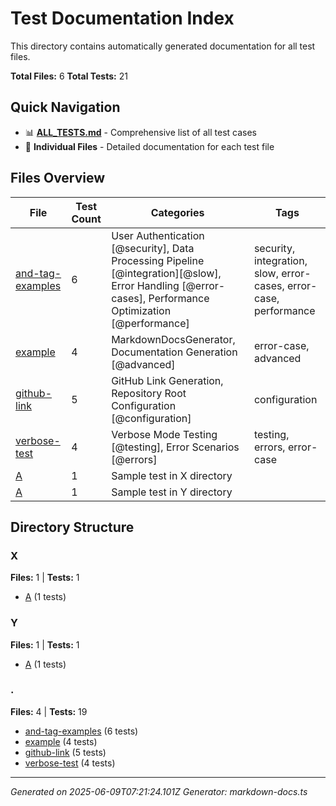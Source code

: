 # Test Documentation Index

This directory contains automatically generated documentation for all test files.

**Total Files:** 6
**Total Tests:** 21

## Quick Navigation

- 📊 **[ALL_TESTS.md](ALL_TESTS.md)** - Comprehensive list of all test cases
- 📁 **Individual Files** - Detailed documentation for each test file

## Files Overview

| File | Test Count | Categories | Tags |
|------|------------|------------|------|
| [and-tag-examples](and-tag-examples.md) | 6 | User Authentication [@security], Data Processing Pipeline [@integration][@slow], Error Handling [@error-cases], Performance Optimization [@performance] | security, integration, slow, error-cases, error-case, performance |
| [example](example.md) | 4 | MarkdownDocsGenerator, Documentation Generation [@advanced] | error-case, advanced |
| [github-link](github-link.md) | 5 | GitHub Link Generation, Repository Root Configuration [@configuration] | configuration |
| [verbose-test](verbose-test.md) | 4 | Verbose Mode Testing [@testing], Error Scenarios [@errors] | testing, errors, error-case |
| [A](X/A.md) | 1 | Sample test in X directory |  |
| [A](Y/A.md) | 1 | Sample test in Y directory |  |

## Directory Structure

### X

**Files:** 1 | **Tests:** 1

- [A](X/A.md) (1 tests)

### Y

**Files:** 1 | **Tests:** 1

- [A](Y/A.md) (1 tests)

### .

**Files:** 4 | **Tests:** 19

- [and-tag-examples](and-tag-examples.md) (6 tests)
- [example](example.md) (4 tests)
- [github-link](github-link.md) (5 tests)
- [verbose-test](verbose-test.md) (4 tests)


---
*Generated on 2025-06-09T07:21:24.101Z*
*Generator: markdown-docs.ts*
